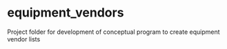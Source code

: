 # equipment_vendors
Project folder for development of conceptual program to create equipment vendor lists
